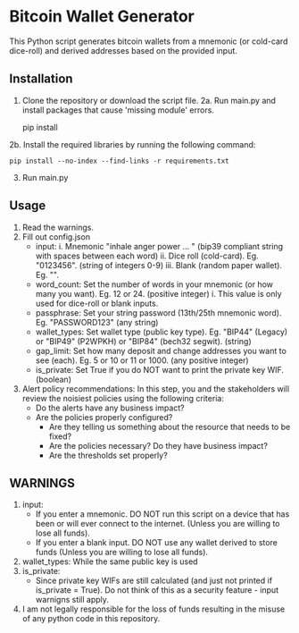 # Bitcoin Wallet Generator

This Python script generates bitcoin wallets from a mnemonic (or cold-card dice-roll) and derived addresses based on the provided input.

## Installation

1. Clone the repository or download the script file.
2a. Run main.py and install packages that cause 'missing module' errors.

 	pip install <missing-package>
  
2b. Install the required libraries by running the following command:

	pip install --no-index --find-links -r requirements.txt
 
3. Run main.py
   
## Usage

1. Read the warnings.
3. Fill out config.json
	* input: 
		i. Mnemonic "inhale anger power ... " (bip39 compliant string with spaces between each word)
		ii. Dice roll (cold-card). Eg. "0123456". (string of integers 0-9)
		iii. Blank (random paper wallet). Eg. "".
	* word_count: Set the number of words in your mnemonic (or how many you want). Eg. 12 or 24. (positive integer)
		i. This value is only used for dice-roll or blank inputs. 
	* passphrase: Set your string password (13th/25th mnemonic word). Eg. "PASSWORD123" (any string)
	* wallet_types: Set wallet type (public key type). Eg. "BIP44" (Legacy) or "BIP49" (P2WPKH) or "BIP84" (bech32 segwit). (string)
	* gap_limit: Set how many deposit and change addresses you want to see (each). Eg. 5 or 10 or 11 or 1000. (any positive integer)
	* is_private: Set True if you do NOT want to print the private key WIF. (boolean)
4. Alert policy recommendations: In this step, you and the stakeholders will review the noisiest policies using the following criteria:
    * Do the alerts have any business impact?
    * Are the policies properly configured?
        * Are they telling us something about the resource that needs to be fixed?
        * Are the policies necessary? Do they have business impact?
        * Are the thresholds set properly?
    
## WARNINGS
1. input:
	* If you enter a mnemonic. DO NOT run this script on a device that has been or will ever connect to the internet. (Unless you are willing to 		lose all funds). 
	* If you enter a blank input. DO NOT use any wallet derived to store funds (Unless you are willing to lose all funds).
2. wallet_types: While the same public key is used 
3. is_private:
   	* Since private key WIFs are still calculated (and just not printed if is_private = True). Do not think of this as a security feature - input 		warnigns still apply.
4. I am not legally responsible for the loss of funds resulting in the misuse of any python code in this repository. 
